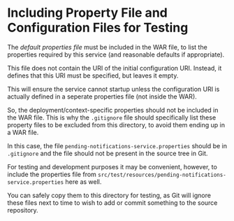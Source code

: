 # Including Property File and Configuration Files for Testing

The *default properties file* must be included in the WAR file, to list the properties
required by this service (and reasonable defaults if appropriate).

This file does not contain the URI of the initial configuration URI. Instead, it
defines that this URI must be specified, but leaves it empty.

This will ensure the service cannot startup unless the configuration URI is
actually defined in a seperate properties file (not inside the WAR).

So, the deployment/context-specific properties should not be included in the WAR file. 
This is why the `.gitignore` file should specifically list these property files to be
excluded from this directory, to avoid them ending up in a WAR file.

In this case, the file `pending-notifications-service.properties` should be in
`.gitignore` and the file should not be present in the source tree in Git.  

For testing and development purposes it may be convenient, however, to include the
properties file from `src/test/resources/pending-notifications-service.properties` here as well.

You can safely copy them to this directory for testing, as Git will ignore these 
files next to time to wish to add or commit something to the source repository.
